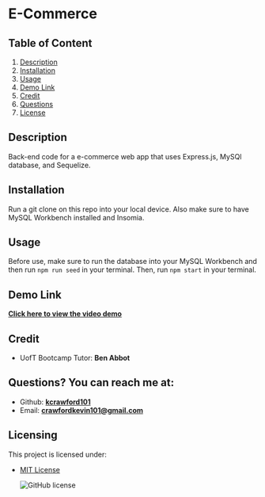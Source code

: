 # E-Commerce
## Table of Content 
   1. [Description](#Description)
   2. [Installation](#Installation)
   3. [Usage](#Usage)
   4. [Demo Link](#Demo)
   5. [Credit](#Credit)
   6. [Questions](#Questions?)
   7. [License](#Licensing)

  ## Description 
  Back-end code for a e-commerce web app that uses Express.js, MySQl database, and Sequelize.

  ## Installation 
  Run a git clone on this repo into your local device. Also make sure to have MySQL Workbench installed and Insomia.

  ## Usage 
  Before use, make sure to run the database into your MySQL Workbench and then run `npm run seed` in your terminal. Then, run `npm start` in your terminal.

  ## Demo Link
  [**Click here to view the video demo**](https://drive.google.com/file/d/1wxDrt-qElm_1rAp0W9tx11-I25mgohiK/view?usp=sharing) 

  ## Credit
    
  - UofT Bootcamp Tutor: **Ben Abbot**

  ## Questions? You can reach me at:
  - Github: [**kcrawford101**](https://github.com/kcrawford101)
  - Email: **crawfordkevin101@gmail.com**

  ## Licensing
  This project is licensed under:  
* [MIT License](LICENSE.txt)

  ![GitHub license](https://img.shields.io/badge/license-MIT-blue.svg)
